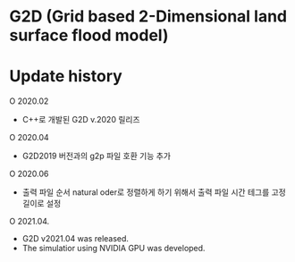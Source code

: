 # G2D (Grid based 2-Dimensional land surface flood model) 

# Update history
O 2020.02
 - C++로 개발된 G2D v.2020 릴리즈
 
O 2020.04 
 - G2D2019 버전과의 g2p 파일 호환 기능 추가
 
O 2020.06 
 - 출력 파일 순서 natural oder로 정렬하게 하기 위해서 출력 파일 시간 테그를 고정 길이로 설정 
 
O 2021.04. 
 - G2D v2021.04 was released.
 - The simulatior using NVIDIA GPU was developed.
